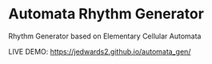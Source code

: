 # Automata Rhythm Generator

Rhythm Generator based on Elementary Cellular Automata

LIVE DEMO: https://jedwards2.github.io/automata_gen/

